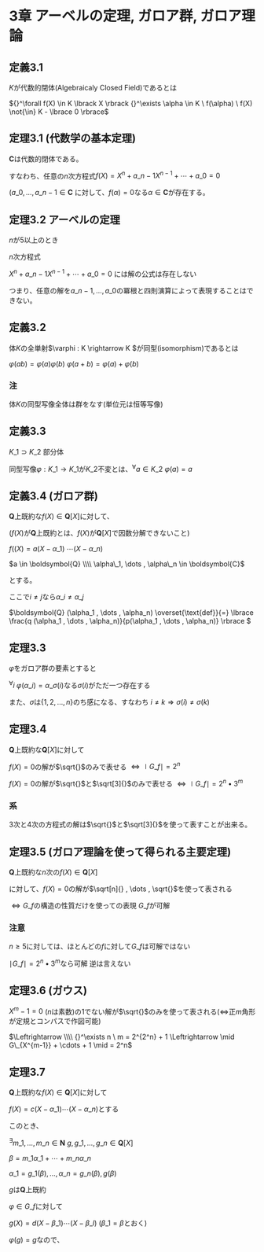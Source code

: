 # 3章 アーベルの定理, ガロア群, ガロア理論

## 定義3.1

$K$が代数的閉体(Algebraicaly Closed Field)であるとは

${}^\forall f(X) \in K \lbrack X \rbrack {}^\exists \alpha \in K \ f(\alpha) \ f(X) \not{\in} K - \lbrace 0 \rbrace$

## 定理3.1 (代数学の基本定理)

$\boldsymbol{C}$は代数的閉体である。

すなわち、任意の$n$次方程式$f(X) = X^n + a\_{n-1} X^{n-1} + \cdots + a\_0 = 0$

$(a\_0, \dots , a\_{n-1} \in \boldsymbol{C}$ に対して、$f(\alpha) = 0$なる$\alpha \in \boldsymbol{C}$が存在する。

## 定理3.2 アーベルの定理

$n$が$5$以上のとき

$n$次方程式

$X^n + a\_{n-1} X^{n-1} + \cdots + a\_0 = 0$ には解の公式は存在しない

つまり、任意の解を$a\_{n-1}, \dots , a\_0$の冪根と四則演算によって表現することはできない。

## 定義3.2

体$K$の全単射$\varphi : K \rightarrow K $が同型(isomorphism)であるとは

$\varphi (ab) = \varphi (a) \varphi (b)$
$\varphi (a+b) = \varphi (a) + \varphi (b)$

### 注

体$K$の同型写像全体は群をなす(単位元は恒等写像)

## 定義3.3

$K\_1 \supset K\_2$ 部分体

同型写像$\varphi : K\_1 \rightarrow K\_1$が$K\_2$不変とは、${}^\forall a \in K\_2 \ \varphi (a) = a$


## 定義3.4 (ガロア群)

$\boldsymbol{Q}$上既約な$f(X) \in \boldsymbol{Q}[X]$に対して、

($f(X)$が$\boldsymbol{Q}$上既約とは、$f(X)$が$\boldsymbol{Q}[X]$で因数分解できないこと)

$f((X) = a(X - \alpha\_1) \ \cdots (X - \alpha\_n)$


$a \in \boldsymbol{Q} \\\\ \alpha\_1, \dots , \alpha\_n \in \boldsymbol{C}$

とする。

ここで$i \neq j$なら$\alpha\_i  \neq \alpha\_j$

$\boldsymbol{Q} (\alpha\_1 , \dots , \alpha\_n) \overset{\text{def}}{=} \lbrace \frac{q (\alpha\_1 , \dots , \alpha\_n)}{p(\alpha\_1 , \dots , \alpha\_n)} \rbrace $

## 定理3.3

$\varphi$をガロア群の要素とすると

${}^\forall i \ \varphi (\alpha\_i) = \alpha\_{\sigma (i)}$なる$\sigma (i)$がただ一つ存在する

また、$\sigma$は$\lbrace 1, 2, \dots , n \rbrace$のち感になる、すなわち $i \neq k \Rightarrow \sigma (i) \neq \sigma (k)$

## 定理3.4

$\boldsymbol{Q}$上既約な$\boldsymbol{Q}[X]$に対して

$f(X) = 0$の解が$\sqrt{}$のみで表せる $\Leftrightarrow \mid G\_f \mid = 2^n$

$f(X)=0$の解が$\sqrt{}$と$\sqrt[3]{}$のみで表せる $\Leftrightarrow \mid G\_f \mid = 2^n \bullet 3^m$

### 系

3次と4次の方程式の解は$\sqrt{}$と$\sqrt[3]{}$を使って表すことが出来る。

## 定理3.5 (ガロア理論を使って得られる主要定理)

$\boldsymbol{Q}$上既約な$n$次の$f(X) \in \boldsymbol{Q}[X]$

に対して、$f(X)=0$の解が$\sqrt[n]{} , \dots , \sqrt{}$を使って表される

$\Leftrightarrow G\_f$の構造の性質だけを使っての表現 $G\_f$が可解

### 注意
$n \geq 5$に対しては、ほとんどの$f$に対して$G\_f$は可解ではない

$\mid G\_f \mid = 2^n \bullet 3^m$なら可解 逆は言えない

## 定理3.6 (ガウス)

$X^m - 1 = 0$ ($n$は素数)の$1$でない解が$\sqrt{}$のみを使って表される($\Leftrightarrow$正$m$角形が定規とコンパスで作図可能)

$\Leftrightarrow \\\\ {}^\exists n \ m = 2^{2^n} + 1 \Leftrightarrow \mid G\_{X^{m-1}} + \cdots + 1 \mid = 2^n$

## 定理3.7

$\boldsymbol{Q}$上既約な$f(X) \in \boldsymbol{Q}[X]$に対して

$f(X) = c(X - \alpha\_1) \cdots (X - \alpha\_n)$とする

このとき、

${}^\exists m\_1 , \dots , m\_n \in \boldsymbol{N} \ g, g\_1 , \dots , g\_n \in \boldsymbol{Q}[X]$

$\beta = m\_1 \alpha\_1 + \cdots + m\_n \alpha\_n$

$\alpha\_1 = g\_1(\beta), \dots , \alpha\_n = g\_n(\beta), g(\beta)$

$g$は$\boldsymbol{Q}$上既約

$\varphi \in G\_f$に対して

$g(X) = d(X - \beta\_1) \cdots (X -\beta\_l)$ ($\beta\_1 = \beta$とおく)

$\varphi (g) = g$なので、
